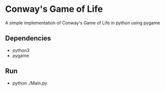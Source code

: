 # Conway's Game of Life
A simple implementation of Conway's Game of Life in python using pygame

## Dependencies
- python3
- pygame

## Run
- python ./Main.py
